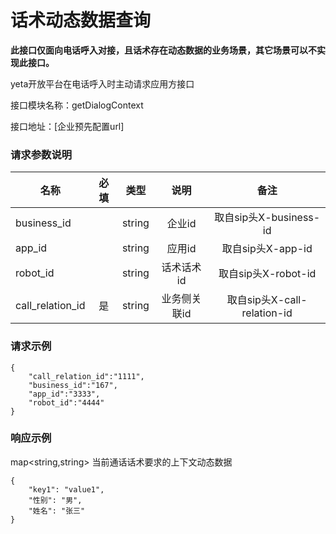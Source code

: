 # 话术动态数据查询

**此接口仅面向电话呼入对接，且话术存在动态数据的业务场景，其它场景可以不实现此接口。**

yeta开放平台在电话呼入时主动请求应用方接口

接口模块名称：getDialogContext

接口地址：[企业预先配置url]  

### 请求参数说明

| 名称             | 必填 |  类型  |     说明     |            备注             |
| ---------------- | :--: | :----: | :----------: | :-------------------------: |
| business_id      |      | string |    企业id    |   取自sip头X-business-id    |
| app_id           |      | string |    应用id    |      取自sip头X-app-id      |
| robot_id         |      | string |  话术话术id  |     取自sip头X-robot-id     |
| call_relation_id |  是  | string | 业务侧关联id | 取自sip头X-call-relation-id |

### 请求示例

~~~
{
	"call_relation_id":"1111",
	"business_id":"167",
	"app_id":"3333",
	"robot_id":"4444"
}
~~~

### 响应示例

map<string,string> 当前通话话术要求的上下文动态数据

~~~
{
    "key1": "value1",
    "性别": "男",
    "姓名": "张三"
}
~~~

